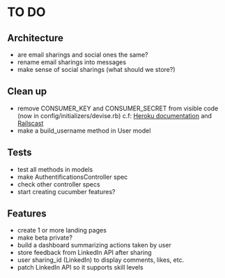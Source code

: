 TO DO
=====

Architecture
------------

- are email sharings and social ones the same?
- rename email sharings into messages
- make sense of social sharings (what should we store?)

Clean up
--------

- remove CONSUMER_KEY and CONSUMER_SECRET from visible code (now in config/initializers/devise.rb)
  c.f: [Heroku documentation](https://devcenter.heroku.com/articles/config-vars) and [Railscast](http://railscasts.com/episodes/235-devise-and-omniauth-revised)
- make a build_username method in User model

Tests
-----

- test all methods in models
- make AuthentificationsController spec
- check other controller specs
- start creating cucumber features?

Features
--------

- create 1 or more landing pages
- make beta private?
- build a dashboard summarizing actions taken by user
- store feedback from LinkedIn API after sharing
- user sharing_id (LinkedIn) to display comments, likes, etc.
- patch LinkedIn API so it supports skill levels

